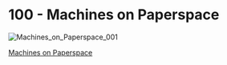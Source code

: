 # 100 - Machines on Paperspace

![Machines_on_Paperspace_001](https://github.com/vanHeemstraSystems/deadline/assets/1499433/64ef8446-40f5-4dff-99ce-6419e3592b96)

[Machines on Paperspace](https://console.paperspace.com/teu1osqtk/machines)
